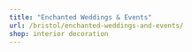 ```yaml
---
title: "Enchanted Weddings & Events"
url: /bristol/enchanted-weddings-and-events/
shop: interior decoration
---
```


